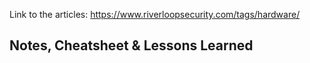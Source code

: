 Link to the articles: https://www.riverloopsecurity.com/tags/hardware/

## Notes, Cheatsheet & Lessons Learned
